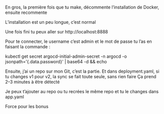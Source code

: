 En gros, la première fois que tu make, décommente l’installation de Docker, ensuite recommente

L’installation est un peu longue, c’est normal

Une fois fini tu peux aller sur http://localhost:8888

Pour te connecter, le username c’est admin et le mot de passe tu l’as en faisant la commande :

kubectl get secret argocd-initial-admin-secret -n argocd -o jsonpath='{.data.password}' | base64 -d && echo

Ensuite, j’ai un repo sur mon Git, c’est la partie.
Et dans deployment.yaml, si tu changes v1 pour v2, la sync se fait toute seule, sans rien faire
Ça prend 2–3 minutes à être détecté

Je peux t’ajouter au repo ou tu recrées le même repo et tu le changes dans app.yaml

Force pour les bonus